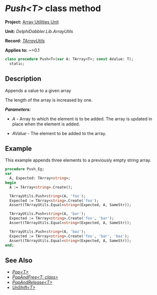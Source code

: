 # _Push\<T\>_ class method

**Project:** [Array Utilities Unit](../API.md)

**Unit:** _DelphiDabbler.Lib.ArrayUtils_

**Record:** [_TArrayUtils_](./TArrayUtils.md)

**Applies to:** ~>0.1

```pascal
class procedure Push<T>(var A: TArray<T>; const AValue: T);
  static;
```

## Description

Appends a value to a given array

The length of the array is increased by one.

***Parameters:***

* _A_ - Array to which the element is to be added. The array is updated in place when the element is added.

* _AValue_ - The element to be added to the array.

## Example

This example appends three elements to a previously empty string array.

```pascal
procedure Push_Eg;
var
  A, Expected: TArray<string>;
begin
  A := TArray<string>.Create();

  TArrayUtils.Push<string>(A, 'foo');
  Expected := TArray<string>.Create('foo');
  Assert(TArrayUtils.Equal<string>(Expected, A, SameStr));

  TArrayUtils.Push<string>(A, 'bar');
  Expected := TArray<string>.Create('foo', 'bar');
  Assert(TArrayUtils.Equal<string>(Expected, A, SameStr));

  TArrayUtils.Push<string>(A, 'baz');
  Expected := TArray<string>.Create('foo', 'bar', 'baz');
  Assert(TArrayUtils.Equal<string>(Expected, A, SameStr));
end;
```

## See Also

* [_Pop\<T\>_](./TArrayUtils-Pop.md)
* [_PopAndFree\<T: class\>_](./TArrayUtils-PopAndFree.md)
* [_PopAndRelease\<T\>_](./TArrayUtils-PopAndRelease.md)
* [_UnShift\<T\>_](./TArrayUtils-UnShift.md)
